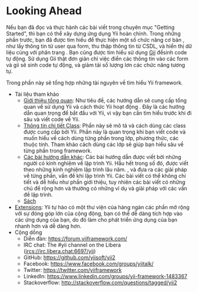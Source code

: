 Looking Ahead
=============

Nếu bạn đã đọc và thực hành các bài viết trong chuyên mục "Getting Started", thì bạn có thể xây dựng ứng dụng Yii hoàn chỉnh. Trong những phần trước, bạn đã được tìm hiều để thực hiện một số chức năng cơ bản
, như lấy thông tin từ user qua form, thu thập thông tin từ CSDL, và hiển thị dữ liệu cùng với phân trang
. Bạn cũng được tìm hiểu sử dụng [Gii](tool-gii.md) đểsinh code tự động. Sử dụng Gii thật đơn giản chỉ việc điển các thông tin vào các form và gii sẽ sinh code tự động, và giảm tải số lượng lơn
các chức năng tương tự.

Trong phần này sẽ tổng hợp những tài nguyên về tìm hiểu Yii framework.

* Tài liệu tham khảo
    - [Giới thiệu tổng quan](http://www.yiiframework.com/doc-2.0/guide-README.html):
      Như tiêu đề, các hướng dẫn sẽ cung cấp tổng quan về sử dụng Yii và cách thức Yii hoạt động
      . Đây là các hướng dẫn quan trọng để bắt đầu với Yii, vì vậy bạn cần tìm hiểu trước khi đi sâu và viết code về Yii.
    - [Thông tin chi tiết Class](http://www.yiiframework.com/doc-2.0/index.html):
      Phần này sẽ mô tả và cách dùng các class được cung cấp bởi Yii. Phần này là quan trọng khi bạn viết code và muốn hiểu về cách dùng từng phần trong lớp, phương thức,
      các thuộc tính. Tham khảo cách dùng các lớp sẽ giúp bạn hiểu sâu về từng phần trong framework.
    - [Các bài hướng dẫn khác](http://www.yiiframework.com/wiki/?tag=yii2):
      Các bài hướng dẫn được viết bởi những người có kinh nghiệm về lập trình Yii. Hầu hết trong số đó, được viết theo những kinh nghiệm lập trình lâu năm.
      , và đưa ra các giải pháp về từng phần, vấn đề khi lập trình Yii. Các bài viết có thể không chi tiết và dễ hiểu như phần giới thiệu, tuy nhiên các bài viết có
      những chủ đề rộng hơn và thường có những ví dụ và giải pháp với các vấn đề lập trình.
    - [Sách](https://www.yiiframework.com/books)
* [Extensions](http://www.yiiframework.com/extensions/):
  Yii tự hào có một thư viện của hàng ngàn các phần mở rộng với sự đóng góp lớn của cộng động, bạn có thể dễ dàng tích hợp vào các ứng dụng của bạn, do đó làm cho phát triển ứng dụng của bạn nhanh hơn và dễ dàng hơn.
* Cộng dồng
    - Diễn đàn: <https://forum.yiiframework.com/>
    - IRC chat: The #yii channel on the Libera (<ircs://irc.libera.chat:6697/yii>)
    - GitHub: <https://github.com/yiisoft/yii2>
    - Facebook: <https://www.facebook.com/groups/yiitalk/>
    - Twitter: <https://twitter.com/yiiframework>
    - LinkedIn: <https://www.linkedin.com/groups/yii-framework-1483367>
    - Stackoverflow: <http://stackoverflow.com/questions/tagged/yii2>
